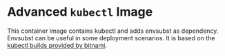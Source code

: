 # Advanced `kubectl` Image

This container image contains kubectl and adds envsubst as dependency.
Envsubst can be useful in some deployment scenarios.
It is based on the [kubectl builds provided by bitnami](https://hub.docker.com/r/bitnami/kubectl/).
